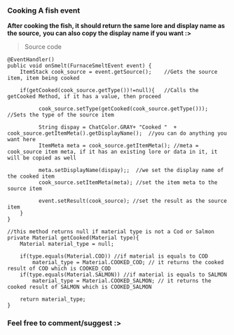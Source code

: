 ### Cooking A fish event
**After cooking the fish, it should return the same lore and display name as the source,**
**you can also copy the display name if you want :>**
>Source code

	@EventHandler()
	public void onSmelt(FurnaceSmeltEvent event) {
	    ItemStack cook_source = event.getSource();    //Gets the source item, item being cooked
		
	    if(getCooked(cook_source.getType())!=null){   //Calls the getCooked Method, if it has a value, then proceed
	    
			  cook_source.setType(getCooked(cook_source.getType()));  //Sets the type of the source item
	      
			  String dispay = ChatColor.GRAY+ "Cooked "  + cook_source.getItemMeta().getDisplayName();  //you can do anything you want here
			  ItemMeta meta = cook_source.getItemMeta(); //meta = cook_source item meta, if it has an existing lore or data in it, it will be copied as well
	
			  meta.setDisplayName(dispay);;  //we set the display name of the cooked item
			  cook_source.setItemMeta(meta); //set the item meta to the source item
	
			  event.setResult(cook_source); //set the result as the source item
	    }
	}
    
    //this method returns null if material type is not a Cod or Salmon
    private Material getCooked(Material type){
	    Material material_type = null;
        
	    if(type.equals(Material.COD)) //if material is equals to COD
		    material_type = Material.COOKED_COD; // it returns the cooked result of COD which is COOKED_COD
	    if(type.equals(Material.SALMON)) //if material is equals to SALMON
		    material_type = Material.COOKED_SALMON; // it returns the cooked result of SALMON which is COOKED_SALMON
            
	    return material_type; 
    }
### Feel free to comment/suggest :>
